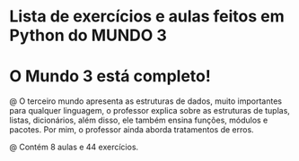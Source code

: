 # Lista de exercícios e aulas feitos em Python do MUNDO 3

# O Mundo 3 está completo!

@ O terceiro mundo apresenta as estruturas de dados, muito importantes para qualquer linguagem, o professor explica sobre as estruturas de tuplas, listas, dicionários, além disso, ele também ensina funções, módulos e pacotes. Por mim, o professor ainda aborda tratamentos de erros.

@ Contém 8 aulas e 44 exercícios.
